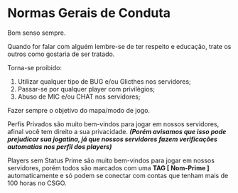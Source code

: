 # Normas Gerais de Conduta

Bom senso sempre.

Quando for falar com alguém lembre-se de ter respeito e educação, trate os outros como gostaria de ser tratado.

Torna-se proibido:

1. Utilizar qualquer tipo de BUG e/ou Glicthes nos servidores;
2. Passar-se por qualquer player com privilégios;
3. Abuso de MIC e/ou CHAT nos servidores;

Fazer sempre o objetivo do mapa/modo de jogo.

Perfis Privados são muito bem-vindos para jogar em nossos servidores, afinal você tem direito a sua privacidade. _**\(Porém avisamos que isso pode prejudicar sua jogatina, já que nossos servidores fazem verificações automatias nos perfil dos players\)**_

Players sem Status Prime são muito bem-vindos para jogar em nossos servidores, porém todos são marcados com uma **TAG \[ Nom-Prime \]** automaticamente e só podem se conectar com contas que tenham mais de 100 horas no CSGO.

